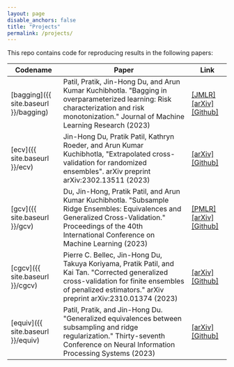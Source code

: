 ```yaml
---
layout: page
disable_anchors: false
title: "Projects"
permalink: /projects/
---
```


This repo contains code for reproducing results in the following papers:


Codename | Paper | Link
---|---|---
[bagging]({{ site.baseurl }}/bagging) | Patil, Pratik, Jin-Hong Du, and Arun Kumar Kuchibhotla. "Bagging in overparameterized learning: Risk characterization and risk monotonization." Journal of Machine Learning Research (2023) | [[JMLR]](http://jmlr.org/papers/v24/23-0887.html) [[arXiv]](https://doi.org/10.48550/arXiv.2210.11445) [[Github]](https://github.com/jaydu1/overparameterized-ensembling/tree/main/paper/bagging)
[ecv]({{ site.baseurl }}/ecv)  | Jin-Hong Du, Pratik Patil, Kathryn Roeder, and Arun Kumar Kuchibhotla, "Extrapolated cross-validation for randomized ensembles". arXiv preprint arXiv:2302.13511 (2023) | [[arXiv]](https://doi.org/10.48550/arXiv.2302.13511) [[Github]](https://github.com/jaydu1/overparameterized-ensembling/tree/main/paper/ecv)
[gcv]({{ site.baseurl }}/gcv)  | Du, Jin-Hong, Pratik Patil, and Arun Kumar Kuchibhotla. "Subsample Ridge Ensembles: Equivalences and Generalized Cross-Validation." Proceedings of the 40th International Conference on Machine Learning (2023) | [[PMLR]](https://proceedings.mlr.press/v202/du23d.html) [[arXiv]](https://doi.org/10.48550/arXiv.2304.13016) [[Github]](https://github.com/jaydu1/overparameterized-ensembling/tree/main/paper/gcv)
[cgcv]({{ site.baseurl }}/cgcv) | Pierre C. Bellec, Jin-Hong Du, Takuya Koriyama, Pratik Patil, and Kai Tan. "Corrected generalized cross-validation for finite ensembles of penalized estimators." arXiv preprint arXiv:2310.01374 (2023)  | [[arXiv]](https://doi.org/10.48550/arXiv.2310.01374) [[Github]](https://github.com/kaitan365/CorrectedGCV/tree/main) 
[equiv]({{ site.baseurl }}/equiv) | Patil, Pratik, and Jin-Hong Du. "Generalized equivalences between subsampling and ridge regularization." Thirty-seventh Conference on Neural Information Processing Systems (2023) | [[arXiv]](https://doi.org/10.48550/arXiv.2305.18496) [[Github]](https://github.com/jaydu1/overparameterized-ensembling/tree/main/paper/equiv)



